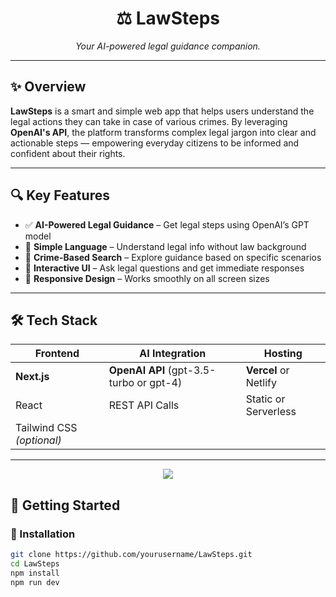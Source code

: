 <div align="center">

# ⚖️ LawSteps

*Your AI-powered legal guidance companion.*

</div>

---

## ✨ Overview

**LawSteps** is a smart and simple web app that helps users understand the legal actions they can take in case of various crimes. By leveraging **OpenAI's API**, the platform transforms complex legal jargon into clear and actionable steps — empowering everyday citizens to be informed and confident about their rights.

---

## 🔍 Key Features

- ✅ **AI-Powered Legal Guidance** – Get legal steps using OpenAI’s GPT model  
- 🧠 **Simple Language** – Understand legal info without law background  
- 📖 **Crime-Based Search** – Explore guidance based on specific scenarios  
- 💬 **Interactive UI** – Ask legal questions and get immediate responses  
- 📱 **Responsive Design** – Works smoothly on all screen sizes

---

## 🛠 Tech Stack

| Frontend | AI Integration | Hosting |
|----------|----------------|---------|
| **Next.js** | **OpenAI API** (gpt-3.5-turbo or gpt-4) | **Vercel** or Netlify |
| React | REST API Calls | Static or Serverless |
| Tailwind CSS *(optional)* | | |

---

<div align="center"><img src="https://media3.giphy.com/media/v1.Y2lkPTc5MGI3NjExNjZxNzd1cjkxODhidWFxazNwNGZpNzRrYjU1Mzc4MDAzOThkYWU1bSZlcD12MV9pbnRlcm5hbF9naWZfYnlfaWQmY3Q9Zw/p9WGfmQMEENR9zRmCO/giphy.gif"  /> </div>


## 🚀 Getting Started

### 🔧 Installation

```bash
git clone https://github.com/yourusername/LawSteps.git
cd LawSteps
npm install
npm run dev
